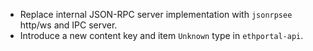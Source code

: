 - Replace internal JSON-RPC server implementation with `jsonrpsee` http/ws and IPC server.
- Introduce a new content key and item `Unknown` type in `ethportal-api`.
